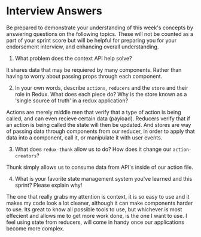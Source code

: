# Interview Answers
Be prepared to demonstrate your understanding of this week's concepts by answering questions on the following topics. These will not be counted as a part of your sprint score but will be helpful for preparing you for your endorsement interview, and enhancing overall understanding.

1. What problem does the context API help solve?

It shares data that may be requiered by many components. Rather than having to worry about passing props through each component.

2. In your own words, describe `actions`, `reducers` and the `store` and their role in Redux. What does each piece do? Why is the store known as a 'single source of truth' in a redux application?

Actions are merely middle men that verify that a type of action is being called, and can even recieve certain data (payload). Reducers verify that if an action is being called the state will then be updated. And stores are way of passing data through components from our reducer, in order to apply that data into a component, call it, or manipulate it with user events.

3. What does `redux-thunk` allow us to do? How does it change our `action-creators`?

Thunk simply allows us to consume data from API's inside of our action file.

4. What is your favorite state management system you've learned and this sprint? Please explain why!

The one that really grabs my attention is context, it is so easy to use and it makes my code look a lot cleaner, although it can make components harder to use. Its great to know all possible tools to use, but whichever is most effecient and allows me to get more work done, is the one I want to use. I feel using state from reducers, will come in handy once our applications become more complex. 